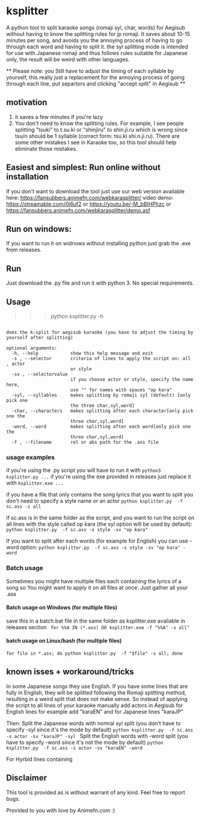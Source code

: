 # ksplitter
A python tool to split karaoke songs (romaji syl, char, words) for Aegisub without having to know the splitting rules for jp romaji. It saves about 10-15 minutes per song, and avoids you the annoying process of having to go through each word and having to split it. the syl splitting mode is intended for use with Japanese romaji and thus follows rules suitable for Japanese only, the result will be weird with other languages.

** Please note: you Still have to adjust the timing of each syllable by yourself, this really just a replacement for the annoying process of going through each line, put separtors and clicking "accept split" in Aegisub **

## motivation
1. it saves a few minutes if you're lazy
2. You don't need to know the splitting rules. For example, I see people splitting "tsuki" to t.su.ki or "shinjiru" to shin.ji.ru which is wrong since tsu/n should be 1 syllable (correct form: tsu.ki shi.n.ji.ru). There are some other mistakes I see in  Karaoke too, so this tool should help eliminate those mistakes.

## Easiest and simplest: Run online without installation
If you don't want to download the tool just use our web version available here: https://fansubbers.animefn.com/webkarasplitter/
video demo: https://streamable.com/0j6uf2  or  https://youtu.be/-M_bBIHPhzc or https://fansubbers.animefn.com/webkarasplitter/demo.asf



## Run on windows:
If you want to run it on widnows without installing python just grab the .exe from releases.

## Run
Just download the .py file and run it with python 3. No special requirements.

## Usage 
>>> python ksplitter.py -h

```usage: ksplitter.py [-h] -s  [-sv] [-syl | -char | -word] -f

does the k-split for aegisub karaoke (you have to adjust the timing by
yourself after splitting)

optional arguments:
  -h, --help            show this help message and exit
  -s , --selector       criteria of lines to apply the script on: all , actor
                        or style
  -sv , --selectorvalue
                        if you choose actor or style, specify the name here,
                        use "" for names with spaces "op kara"
  -syl, --syllables     makes splitting by romaji syl (default) [only pick one
                        the three char,syl,word]
  -char, --characters   makes splitting after each character[only pick one the
                        three char,syl,word]
  -word, --word         makes splitting after each word[only pick one the
                        three char,syl,word]
  -f , --filename       rel or abs path for the .ass file
```
### usage examples
if you're using the .py script 
you will have to run it with `python3 ksplitter.py ...` if you're using the exe provided in releases just replace it with `ksplitter.exe ...`

if you have a file that only contains the song lyrics that you want to split you don't need to specify a style name or an actor
`python ksplitter.py  -f sc.ass -s all  `

if sc.ass is in the same folder as the script, and you want to run the script on all lines with the style called op kara (the syl option will be used by default):
`python ksplitter.py  -f sc.ass -s style -sv "op kara"  `

If you want to split after each words (for example for English) you can use -word option:
`python ksplitter.py  -f sc.ass -s style -sv "op kara" -word `



### Batch usage 
Sometimes you might have multiple files each containing the lyrics of a song so You might want to apply it on all files at once. Just gather all your .ass 
#### Batch usage on Windows (for multiple files)
save this in a batch.bat file in the same folder as ksplitter.exe avaliable in releases section
` for %%A IN (*.ass) DO ksplitter.exe -f "%%A" -s all"`

#### batch usage on Linux/bash (for multiple files)
`for file in *.ass; do python ksplitter.py  -f "$file" -s all; done`



## known isses + workaround/tricks
In some Japanese songs they use English.
If you have some lines that are fully in English, they will be splitted following the Romaji splitting method, resulting in a weird split that does not make sense. So instead of applying the script to all lines of your karaoke manually add actors in Aegisub for English lines for example add "karaEN" and for Japanese lines "karaJP"

Then:
Split the Japanese words with nomral syl split (you don't have to specify -syl since it's the mode by default)
`python ksplitter.py  -f sc.ass -s actor -sv "karaJP" -syl `
Split the English words with  -word split (you  have to specify -word since it's not the mode by default)
`python ksplitter.py  -f sc.ass -s actor -sv "karaEN" -word `

For Hyrbid lines containing 

## Disclaimer

This tool is provided as is without warrant of any kind.
Feel free to report bugs.

Provided to you with love by Animefn.com :) 
